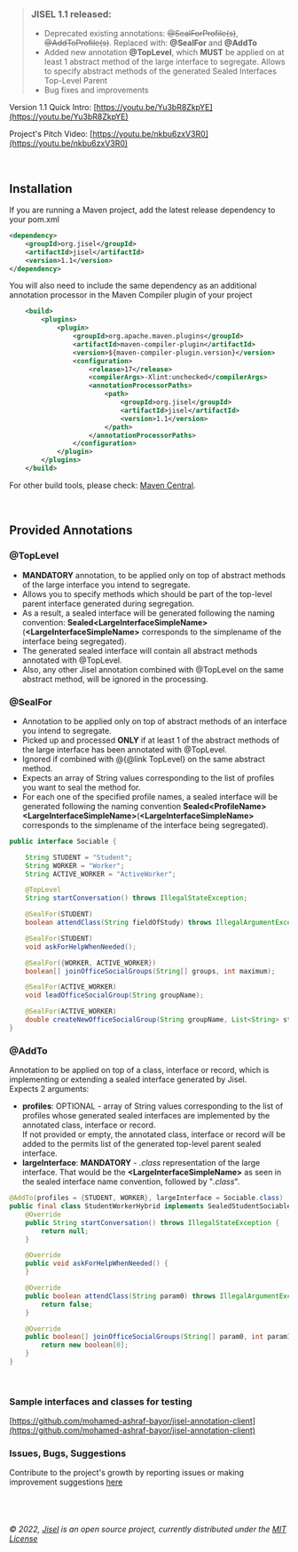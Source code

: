 
> ### JISEL 1.1 released:
> - Deprecated existing annotations: ~~@SealForProfile(s)~~, ~~@AddToProfile(s)~~. Replaced with: **@SealFor** and **@AddTo**
> - Added new annotation **@TopLevel**, which **MUST** be applied on at least 1 abstract method of the large interface to segregate. Allows to specify abstract methods of the generated Sealed Interfaces Top-Level Parent
> - Bug fixes and improvements

Version 1.1 Quick Intro: [https://youtu.be/Yu3bR8ZkpYE](https://youtu.be/Yu3bR8ZkpYE)

Project's Pitch Video: [https://youtu.be/nkbu6zxV3R0](https://youtu.be/nkbu6zxV3R0)

<br>

## Installation

If you are running a Maven project, add the latest release dependency to your pom.xml
```xml
<dependency>
    <groupId>org.jisel</groupId>
    <artifactId>jisel</artifactId>
    <version>1.1</version>
</dependency>
``` 
You will also need to include the same dependency as an additional annotation processor in the Maven Compiler plugin of your project
```xml
    <build>
        <plugins>
            <plugin>
                <groupId>org.apache.maven.plugins</groupId>
                <artifactId>maven-compiler-plugin</artifactId>
                <version>${maven-compiler-plugin.version}</version>
                <configuration>
                    <release>17</release>
                    <compilerArgs>-Xlint:unchecked</compilerArgs>
                    <annotationProcessorPaths>
                        <path>
                            <groupId>org.jisel</groupId>
                            <artifactId>jisel</artifactId>
                            <version>1.1</version>
                        </path>
                    </annotationProcessorPaths>
                </configuration>
            </plugin>
        </plugins>
    </build>
```

For other build tools, please check: [Maven Central](https://search.maven.org/artifact/org.jisel/jisel/1.1/jar).

<br>

## Provided Annotations

### @TopLevel
- **MANDATORY** annotation, to be applied only on top of abstract methods of the large interface you intend to segregate.<br>
- Allows you to specify methods which should be part of the top-level parent interface generated during segregation.<br>
- As a result, a sealed interface will be generated following the naming convention:
 <b>Sealed&#60;LargeInterfaceSimpleName&#62;</b> (<b>&#60;LargeInterfaceSimpleName&#62;</b> corresponds to the simplename of the interface being segregated).<br>
 - The generated sealed interface will contain all abstract methods annotated with &#64;TopLevel.<br>
 - Also, any other Jisel annotation combined with &#64;TopLevel on the same abstract method, will be ignored in the processing.

### @SealFor
 - Annotation to be applied only on top of abstract methods of an interface you intend to segregate.<br>
 - Picked up and processed <b>ONLY</b> if at least 1 of the abstract methods of the large interface has been annotated with &#64;TopLevel.<br>
 - Ignored if combined with &#64;{@link TopLevel} on the same abstract method.<br>
 - Expects an array of String values corresponding to the list of profiles you want to seal the method for.<br>
 - For each one of the specified profile names, a sealed interface will be generated following the naming convention <b>Sealed&#60;ProfileName&#62;&#60;LargeInterfaceSimpleName&#62;</b>(<b>&#60;LargeInterfaceSimpleName&#62;</b> corresponds to the simplename of the interface being segregated).
```java
public interface Sociable {

    String STUDENT = "Student";
    String WORKER = "Worker";
    String ACTIVE_WORKER = "ActiveWorker";

    @TopLevel
    String startConversation() throws IllegalStateException;

    @SealFor(STUDENT)
    boolean attendClass(String fieldOfStudy) throws IllegalArgumentException;

    @SealFor(STUDENT)
    void askForHelpWhenNeeded();

    @SealFor({WORKER, ACTIVE_WORKER})
    boolean[] joinOfficeSocialGroups(String[] groups, int maximum);

    @SealFor(ACTIVE_WORKER)
    void leadOfficeSocialGroup(String groupName);

    @SealFor(ACTIVE_WORKER)
    double createNewOfficeSocialGroup(String groupName, List<String> starters) throws ArithmeticException;
}
```

### @AddTo
 Annotation to be applied on top of a class, interface or record, which is implementing or extending a sealed interface generated by Jisel.<br>
 Expects 2 arguments:
 - <b>profiles</b>: OPTIONAL - array of String values corresponding to the list of profiles whose generated sealed interfaces are implemented by the annotated class, interface or record.<br>
 If not provided or empty, the annotated class, interface or record will be added to the permits list of the generated top-level parent sealed interface.<br>
 - <b>largeInterface</b>: <b>MANDATORY</b> - <i>.class</i> representation of the large interface. That would be the <b>&#60;LargeInterfaceSimpleName&#62;</b> as seen in the sealed interface name convention, followed by "<i>.class</i>".<br>
```java
@AddTo(profiles = {STUDENT, WORKER}, largeInterface = Sociable.class)
public final class StudentWorkerHybrid implements SealedStudentSociable, SealedWorkerSociable {
    @Override
    public String startConversation() throws IllegalStateException {
        return null;
    }

    @Override
    public void askForHelpWhenNeeded() {
    }

    @Override
    public boolean attendClass(String param0) throws IllegalArgumentException {
        return false;
    }

    @Override
    public boolean[] joinOfficeSocialGroups(String[] param0, int param1) {
        return new boolean[0];
    }
}
```

<br>

### Sample interfaces and classes for testing
[https://github.com/mohamed-ashraf-bayor/jisel-annotation-client](https://github.com/mohamed-ashraf-bayor/jisel-annotation-client)

### Issues, Bugs, Suggestions
Contribute to the project's growth by reporting issues or making improvement suggestions [here](https://github.com/mohamed-ashraf-bayor/jisel/issues/new/choose)


<br>
<br>

###### &#169; 2022, [Jisel](https://github.com/mohamed-ashraf-bayor/jisel) is an open source project, currently distributed under the [MIT License](https://github.com/mohamed-ashraf-bayor/jisel/blob/master/LICENSE)
